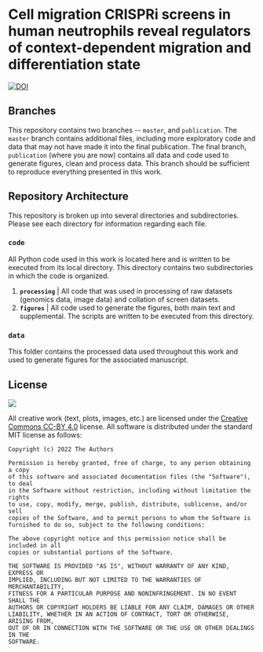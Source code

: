 # Cell migration CRISPRi screens in human neutrophils reveal regulators of context-dependent migration and differentiation state

[![DOI](https://doi.org/10.1101/2022.12.16.520717)](https://doi.org/10.1101/2022.12.16.520717)

## Branches
This repository contains two branches -- `master`, and
`publication`. The `master` branch contains additional files, including more
exploratory code and data that may not have made it into the final publication.
The final branch, `publication` (where you are now) contains
all data and code used to generate figures, clean and process data. This branch
should be sufficient to reproduce everything presented in this work.

## Repository Architecture
This repository is broken up into several directories and subdirectories. Please
see each directory for information regarding each file.

### `code`
All Python code used in this work is located here and is written to be
executed from its local directory. This directory contains two subdirectories
in which the code is organized.

1. **`processing`** | All code that was used in processing of raw datasets
   (genomics data, image data) and collation of screen datasets.
2. **`figures`** | All code used to generate the figures, both main text and supplemental.
    The scripts are written to be executed from this directory.

### `data`
This folder contains the processed data used throughout this work and used to generate
figures for the associated manuscript.

## License
![](https://licensebuttons.net/l/by/3.0/88x31.png)


All creative work (text, plots, images, etc.) are licensed under the
[Creative Commons CC-BY 4.0](https://creativecommons.org/licenses/by/4.0/)
license. All software is distributed under the standard MIT license as
follows:

```
Copyright (c) 2022 The Authors

Permission is hereby granted, free of charge, to any person obtaining a copy
of this software and associated documentation files (the "Software"), to deal
in the Software without restriction, including without limitation the rights
to use, copy, modify, merge, publish, distribute, sublicense, and/or sell
copies of the Software, and to permit persons to whom the Software is
furnished to do so, subject to the following conditions:

The above copyright notice and this permission notice shall be included in all
copies or substantial portions of the Software.

THE SOFTWARE IS PROVIDED "AS IS", WITHOUT WARRANTY OF ANY KIND, EXPRESS OR
IMPLIED, INCLUDING BUT NOT LIMITED TO THE WARRANTIES OF MERCHANTABILITY,
FITNESS FOR A PARTICULAR PURPOSE AND NONINFRINGEMENT. IN NO EVENT SHALL THE
AUTHORS OR COPYRIGHT HOLDERS BE LIABLE FOR ANY CLAIM, DAMAGES OR OTHER
LIABILITY, WHETHER IN AN ACTION OF CONTRACT, TORT OR OTHERWISE, ARISING FROM,
OUT OF OR IN CONNECTION WITH THE SOFTWARE OR THE USE OR OTHER DEALINGS IN THE
SOFTWARE.
```
